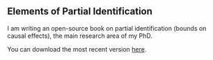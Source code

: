 ## Elements of Partial Identification

I am writing an open-source book on partial identification (bounds on causal effects), the main research area of my PhD.

You can download the most recent version [here](https://github.com/jakobzeitler/elements-of-partial-identification/blob/main/Elements_of_Partial_Identification.pdf).

